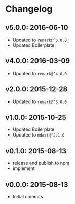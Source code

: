 # Changelog

## v5.0.0: 2016-06-10

- Updated to `remark@^5.0.0`
- Updated Boilerplate

## v4.0.0: 2016-03-09

- Updated to `remark@^4.0.0`

## v2.0.0: 2015-12-28

- Updated to `remark@^3.0.0`

## v1.0.0: 2015-10-25

- Updated Boilerplate
- Updated to `mdast@^2.1.0`

## v0.1.0: 2015-08-13

- release and publish to npm
- implement

## v0.0.0: 2015-08-13

- Initial commits
